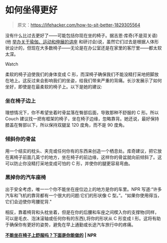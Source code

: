 # 如何坐得更好

> 原文：<https://lifehacker.com/how-to-sit-better-1829305564>

没有什么比过去更好了——可能包括你现在坐的椅子。据吉恩·库奇(不是双关语)(他 [举办关于瑜伽、运动和伸展的讲座](http://www.balancecenter.com/staff.htm) 和研讨会)说，虽然它们过去是根据人体形状设计的，但现在大多数椅子——无论是在办公室还是在家里的客厅里——都太软太深。

Watch

柔软的椅子迫使我们的身体变成 C 形，而深椅子确保我们不能没精打采地把脚放在地上。这反过来会影响我们的坐姿，给我们带来严重的背痛。长沙发展示了如何坐好，即使是在最柔软的椅子上。以下是她的建议:

### 坐在椅子边上

理想情况下，你不希望坐着时骨盆落在臀部后面，导致那种不舒服的 C 形。所以 Couch 建议找一把有框架的椅子，坐在椅子边缘，忽略靠背。她还说，最好保持膝盖在臀部以下，所以保持双腿呈 120 度角，而不是 90 度角。

### 倾斜你的骨盆

用一个结实的枕头、夹克或任何你有的东西来创造一个栖息处。库奇建议，把它放在离椅子前面几英寸的地方，坐在椅子的前边缘，这样你的骨盆就向前倾斜了。这可以防止你没精打采地变成可怕的 C 形，并使你的腿更容易弯曲。

### 黑掉你的汽车座椅

出于安全考虑，唯一一个你不能坐在座位边上的地方是你的车里。NPR 写道:“许多汽车和飞机的靠背都有一个很大的问题:它们的形状像 C 型。”。"如果你使用得当，它们会迫使你弯腰驼背."

相反，靠着椅背和头枕坐着，但是在你的后腰和车座之间楔入你的支撑物(同样，可以是毛衣、泡沫滚轴或任何你有的东西),将你的形状从 C 形变成 I 形。这将有助于确保你有更好的姿势，避免在早上通勤或长途汽车旅行中的疼痛。

[**不能坐在椅子上舒服吗？下面是你能做的**](https://www.npr.org/sections/health-shots/2018/09/24/649169060/cant-get-comfortable-in-your-chair-heres-what-you-can-do) **| NPR**